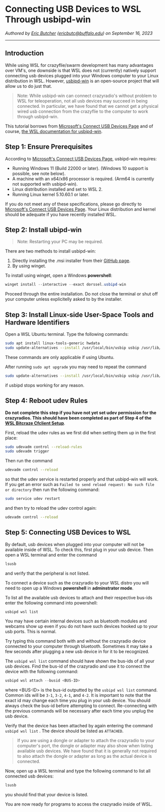 # Connecting USB Devices to WSL Through usbipd-win
*Authored by [Eric Butcher](https://github.com/Eric-Butcher) (ericbutc@buffalo.edu) on September 16, 2023*
***

## Introduction

While using WSL for crazyflie/swarm development has many advantages over VM's, one downside is that WSL does not (currently) natively support connecting usb devices plugged into your Windows computer to your Linux distribution in WSL. However, [usbipd-win](https://github.com/dorssel/usbipd-win) is an open-source project that will allow us to do just that. 

>Note: While usbipd-win can connect crazyradio's without problem to WSL for teleoperation, not all usb devices may succeed in being connected. In particular, we have found that we cannot get a physical wired usb connection from the crazyflie to the computer to work through usbipd-win.

This tutorial borrows from [Microsoft's Connect USB Devices Page](https://learn.microsoft.com/en-us/windows/wsl/connect-usb) and of course, [the WSL documentation for usbipd-win](https://github.com/dorssel/usbipd-win/wiki/WSL-support). 

## Step 1: Ensure Prerequisites

According to [Microsoft's Connect USB Devices Page](https://learn.microsoft.com/en-us/windows/wsl/connect-usb), usbipd-win requires:
* Running Windows 11 (Build 22000 or later). (Windows 10 support is possible, see note below).
* A machine with an x64/x86 processor is required. (Arm64 is currently not supported with usbipd-win).
* Linux distribution installed and set to WSL 2.
* Running Linux kernel 5.10.60.1 or later.

If you do not meet any of these specifications, please go directly to [Microsoft's Connect USB Devices Page](https://learn.microsoft.com/en-us/windows/wsl/connect-usb). Your Linux distribution and kernel should be adequate if you have recently installed WSL. 

## Step 2: Install ubipd-win

>Note: Restarting your PC may be required.

There are two methods to install usbipd-win: 

1. Directly installing the .msi installer from their [GitHub page](https://github.com/dorssel/usbipd-win).
2. By using winget. 

To install using winget, open a Windows **powershell**:
``` powershell
winget install --interactive --exact dorssel.usbipd-win
```

Proceed through the entire installation. Do not close the terminal or shut off your computer unless explicitelly asked to by the installer. 

## Step 3: Install Linux-side User-Space Tools and Hardware Identifiers

Open a WSL Ubuntu terminal. Type the following commands: 

``` bash
sudo apt install linux-tools-generic hwdata
sudo update-alternatives --install /usr/local/bin/usbip usbip /usr/lib/linux-tools/*-generic/usbip 20
```

These commands are only applicable if using Ubuntu.

After running `sudo apt upgrade` you may need to repeat the command 
``` bash
sudo update-alternatives --install /usr/local/bin/usbip usbip /usr/lib/linux-tools/*-generic/usbip 20
```
if usbipd stops working for any reason. 

## Step 4: Reboot udev Rules

**Do not complete this step if you have not yet set udev permission for the crazyradios. This should have been completed as part of Step 4 of the [WSL Bitcraze Cfclient Setup](WSL_2_Bitcraze_Cfclient_Setup.md)**. 

First, reload the udev rules as we first did when setting them up in the first place:
``` bash
sudo udevadm control --reload-rules
sudo udevadm trigger
```

Then run the command
``` bash
udevadm control --reload
```
so that the udev service is restarted properly and that usbipd-win will work. If you get an error such as `Failed to send reload request: No such file or directory` then run the following command:
``` bash
sudo service udev restart
```
and then try to reload the udev control again: 
``` bash
udevadm control --reload
```

## Step 5: Connecting USB Devices to WSL 

By default, usb devices when plugged into your computer will not be available inside of WSL. To check this, first plug in your usb device. Then open a WSL terminal and enter the command 
``` bash
lsusb
```
and verify that the peripheral is not listed. 

To connect a device such as the crazyradio to your WSL distro you will need to open up a Windows **powershell** in **adminstrator mode**. 

To list all the available usb devices to attach and their respective bus-ids enter the following command into powershell:
``` powershell
usbipd wsl list
```
You may have certain internal devices such as bluetooth modules and webcams show up even if you do not have such devices hooked up to your usb ports. This is normal. 

Try typing this command both with and without the crazyradio device connected to your computer through bluetooth. Sometimes it may take a few seconds after plugging a new usb device in for it to be recognized. 

The `usbipd wsl list` command should have shown the bus-ids of all your usb devices. Find the bus-id of the crazyradio and use it to connect the device with the following command:
``` powershell
usbipd wsl attach --busid <BUS-ID>
```
where \<BUS-ID> is the bus-id outputted by the `usbipd wsl list` command. Common ids will be `3-1`, `3-2`, `4-1`, and `4-2`. It is important to note that the exact id may change each time you plug in your usb device. You should always check the bus-id before attempting to connect. Re-connecting with the previous commands will be necessary after each time you unplug the usb device. 

Verify that the device has been attached by again entering the command
```usbipd wsl list``` . The device should be listed as `ATTACHED`.

> If you are using a dongle or adapter to attach the crazyradio to your computer's port, the dongle or adapter may also show when listing available usb devices. We have found that it is generally not required to also attach the dongle or adapter as long as the actual device is connected. 

Now, open up a WSL terminal and type the following command to list all connected usb devices: 
``` bash
lsusb
```
you should find that your device is listed.

You are now ready for programs to access the crazyradio inside of WSL. 
